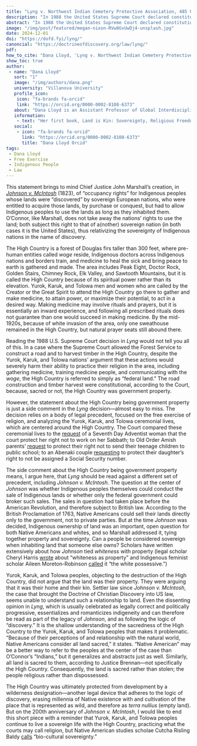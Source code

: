 ```yaml
---
title: "Lyng v. Northwest Indian Cemetery Protective Association, 485 U.S. 439"
description: "In 1988 the United States Supreme Court declared constitutional the federal government’s development plan in the High Country, aboriginal homeland of the Karuk Nation of Northern California, sacred to them as well as to the Yurok and Tolowa Nations, and managed today by the US Forest Service as the Six Rivers National Forest among the Siskiyou Mountains."
abstract: "In 1988 the United States Supreme Court declared constitutional the federal government’s development plan in the High Country, aboriginal homeland of the Karuk Nation of Northern California, sacred to them as well as to the Yurok and Tolowa Nations, and managed today by the US Forest Service as the Six Rivers National Forest among the Siskiyou Mountains. The Court admitted that “it is undisputed that the Indian respondents’ beliefs are sincere and that the Government’s proposed actions will have severe adverse effects on the practice of their religion.” Nevertheless, because the disputed area was on public land, the Court thought that the government should be allowed to manage its property in any way it saw fit, regardless of the severe adverse effects on the religious practice of the three Indigenous nations. A lot has been written about this case, Lyng v. Northwest Indian Cemetery Protective Association, but here I would like to focus on the Court’s reasoning, that this is government property and therefore cannot be protected as Indigenous sacred land with accordance with the religion clauses of the First Amendment to the US Constitution. Justice Sandra Day O’Connor, writing for the majority, declares that “whatever rights the Indians may have to the use of the area—those rights do not divest the Government of its right to use what is, after all, its land."
image: "/img/post/featured/megan-nixon-RVw8GvUwDj4-unsplash.jpg"
date: 2024-12-01
doi: "https://dofd.fyi/lyng/"
canoncial: "https://doctrineofdiscovery.org/law/lyng/"
pdf: 
how_to_cite: "Dana Lloyd, 'Lyng v. Northwest Indian Cemetery Protective Association, 485 U.S. 439,' Doctrine of Discovery Project (28 February 2023)"
show_toc: true
author: 
 - name: "Dana Lloyd"
   sort: "1"
   image: "/img/authors/dana.png"
   university: "Villanova University"
   profile_icon: 
    icon: "fa-brands fa-orcid"
    link: "https://orcid.org/0000-0002-8108-6373"
   about: "Dana Lloyd is an Assistant Professor of Global Interdisciplinary Studies at Villanova University."
   information: 
    - text: "Her first book, Land is Kin: Sovereignty, Religious Freedom, and Indigenous Sacred Sites, is forthcoming with University Press of Kansas this Fall."
   social:
    - icon: "fa-brands fa-orcid"
      link: "https://orcid.org/0000-0002-8108-6373"
      title: "Dana Lloyd Orcid"
tags: 
 - Dana Lloyd
 - Free Exercise
 - Indigenous People
 - Law
---
```

This statement brings to mind Chief Justice John Marshall’s creation, in [_Johnson v. McIntosh_](https://doctrineofdiscovery.org/johnson-v-mcintosh/) (1823), of “occupancy rights” for Indigenous peoples whose lands were “discovered” by sovereign European nations, who were entitled to acquire those lands, by purchase or conquest, but had to allow Indigenous peoples to use the lands as long as they inhabited them. O’Connor, like Marshall, does not take away the nations’ rights to use the land; both subject this right to that of a(nother) sovereign nation (in both cases it is the United States), thus relativizing the sovereignty of Indigenous nations in the name of discovery.

The High Country is a forest of Douglas firs taller than 300 feet, where pre-human entities called _woge_ reside, Indigenous doctors across Indigenous nations and borders train, and medicine to heal the sick and bring peace to earth is gathered and made. The area includes Peak Eight, Doctor Rock, Golden Stairs, Chimney Rock, Elk Valley, and Sawtooth Mountains, but it is called the High Country because of its spiritual power rather than its elevation. Yurok, Karuk, and Tolowa men and women who are called by the Creator or the Great Spirit to attend the High Country go there to gather and make medicine, to attain power, or maximize their potential, to act in a desired way. Making medicine may involve rituals and prayers, but it is essentially an inward experience, and following all prescribed rituals does not guarantee than one would succeed in making medicine. By the mid-1920s, because of white invasion of the area, only one sweathouse remained in the High Country, but natural prayer seats still abound there.

Reading the 1988 U.S. Supreme Court decision in _Lyng_ would not tell you all of this. In a case where the Supreme Court allowed the Forest Service to construct a road and to harvest timber in the High Country, despite the Yurok, Karuk, and Tolowa nations’ argument that these actions would severely harm their ability to practice their religion in the area, including gathering medicine, training medicine people, and communicating with the _woge_, the High Country is referred to simply as “federal land.” The road construction and timber harvest were constitutional, according to the Court, because, sacred or not, the High Country was government property.

However, the statement about the High Country being government property is just a side comment in the _Lyng_ decision—almost easy to miss. The decision relies on a body of legal precedent, focused on the free exercise of religion, and analyzing the Yurok, Karuk, and Tolowa ceremonial lives, which are centered around the High Country. The Court compared these ceremonial lives to the [request](https://www.oyez.org/cases/1962/526) of a Seventh Day Adventist woman that the court protect her right not to work on her Sabbath; to Old Order Amish parents’ [request](https://www.oyez.org/cases/1971/70-110) to protect their right not to send their teenage children to public school; to an Abenaki couple [requesting](https://www.oyez.org/cases/1985/84-780) to protect their daughter’s right to not be assigned a Social Security number.

The side comment about the High Country being government property means, I argue here, that _Lyng_ should be read against a different set of precedent, including _Johnson v. McIntosh_. The question at the center of _Johnson_ was whether Indigenous peoples themselves could conduct the sale of Indigenous lands or whether only the federal government could broker such sales. The sales in question had taken place before the American Revolution, and therefore subject to British law. According to the British Proclamation of 1763, Native Americans could sell their lands directly only to the government, not to private parties. But at the time _Johnson_ was decided, Indigenous ownership of land was an important, open question for both Native Americans and whites, and so Marshall addressed it, tying together property and sovereignty. Can a people be considered sovereign when inhabiting land that someone else owns? Scholars have written extensively about how _Johnson_ tied _whiteness_ with property (legal scholar Cheryl Harris [wrote](https://harvardlawreview.org/1993/06/whiteness-as-property/) about “whiteness as property” and Indigenous feminist scholar Aileen Moreton-Robinson [called](https://www.upress.umn.edu/book-division/books/the-white-possessive) it “the white possessive.”)

Yurok, Karuk, and Tolowa peoples, objecting to the destruction of the High Country, did not argue that the land was their property. They were arguing that it was their home and their kin. Settler law since _Johnson v. McIntosh_, the case that brought the Doctrine of Christian Discovery into US law, seems unable to understand such a relationship to land. Even the dissenting opinion in _Lyng_, which is usually celebrated as legally correct and politically progressive, essentializes and romanticizes indigeneity and can therefore be read as part of the legacy of _Johnson_, and as following the logic of “discovery.” It is the shallow understanding of the sacredness of the High Country to the Yurok, Karuk, and Tolowa peoples that makes it problematic. “Because of their perceptions of and relationship with the natural world, Native Americans consider all land sacred,” it states. “Native American” may be a better way to refer to the peoples at the center of the case than O’Connor’s “Indians,” but it generalizes and abstracts just as well. Similarly, all land is sacred to them, according to Justice Brennan—not specifically the High Country. Consequently, the land is sacred rather than stolen; the people religious rather than dispossessed.

The High Country was ultimately protected from development by a wilderness designation—another legal device that adheres to the logic of discovery, erasing millennia of Native existence with and cultivation of the place that is represented as wild, and therefore as _terra nullius_ (empty land). But on the 200th anniversary of _Johnson v. McIntosh_, I would like to end this short piece with a reminder that Yurok, Karuk, and Tolowa peoples continue to live a sovereign life with the High Country, practicing what the courts may call religion, but Native American studies scholae Cutcha Risling Baldy [calls](https://ecologicalprocesses.springeropen.com/articles/10.1186/2192-1709-2-17) “bio-cultural sovereignty.”

